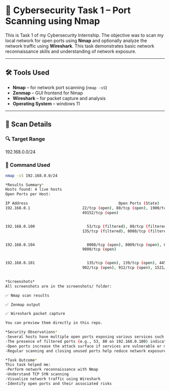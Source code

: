 # 🔐 Cybersecurity Task 1 – Port Scanning using Nmap

This is Task 1 of my Cybersecurity Internship. The objective was to scan my local network for open ports using **Nmap** and optionally analyze the network traffic using **Wireshark**. This task demonstrates basic network reconnaissance skills and understanding of network exposure.

---

## 🛠 Tools Used

- **Nmap** – for network port scanning (`nmap -sS`)
- **Zenmap** – GUI frontend for Nmap 
- **Wireshark** – for packet capture and analysis 
- **Operating System** – windows 11

---

## 📡 Scan Details

### 🔍 Target Range
192.168.0.0/24

### 🧪 Command Used
```bash
nmap -sS 192.168.0.0/24

*Results Summary*
Hosts found: 4 live hosts
Open Ports per Host:

IP Address	                                      Open Ports (State)	                                  Service Name
192.168.0.1	                      22/tcp (open), 80/tcp (open), 1900/tcp (open),                  ssh, http, upnp, unknown
                                  49152/tcp (open)	                                              


192.168.0.100                    	53/tcp (filtered), 80/tcp (filtered),                           domain, http, msrpc, http-proxy
                                  135/tcp (filtered), 8080/tcp (filtered)	                       


192.168.0.104	                    8008/tcp (open), 8009/tcp (open), 8443/tcp (open),              http, ajp13, https-alt, cslistener
                                  9000/tcp (open)	                                               


192.168.0.101	                    135/tcp (open), 139/tcp (open), 445/tcp (open),                 msrpc, netbios-ssn, microsoft-ds, iss-realsecure,
                                  902/tcp (open), 912/tcp (open), 1521/tcp (open)	                apex-mesh, oracle 
                                                                                                  

*Screenshots*
All screenshots are in the screenshots/ folder:

✅ Nmap scan results

✅ Zenmap output 

✅ Wireshark packet capture

You can preview them directly in this repo.

*Security Observations*
-Several hosts have multiple open ports exposing various services such as SSH (22), HTTP (80, 8008, 8080), Oracle DB (1521), and Microsoft services (445).
-The presence of filtered ports (e.g., 53, 80 on 192.168.0.100) indicates firewall or filtering rules.
-Open ports increase the attack surface if services are vulnerable or misconfigured.
-Regular scanning and closing unused ports help reduce network exposure.

*Task Outcome*
This task helped me:
-Perform network reconnaissance with Nmap
-Understand TCP SYN scanning
-Visualize network traffic using Wireshark
-Identify open ports and their associated risks
